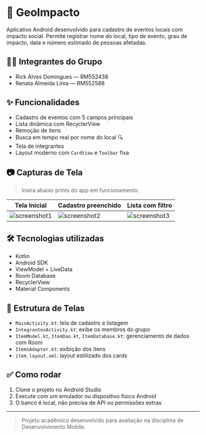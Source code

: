 # 📱 GeoImpacto

Aplicativo Android desenvolvido para cadastro de eventos locais com impacto social. Permite registrar nome do local, tipo de evento, grau de impacto, data e número estimado de pessoas afetadas.

## 👨‍💻 Integrantes do Grupo
- Rick Alves Domingues — RM552438  
- Renata Almeida Lima — RM552588

## ✨ Funcionalidades
- Cadastro de eventos com 5 campos principais
- Lista dinâmica com RecyclerView
- Remoção de itens
- Busca em tempo real por nome do local 🔍
- Tela de integrantes
- Layout moderno com `CardView` e `Toolbar` fixa

## 📷 Capturas de Tela
> Insira abaixo prints do app em funcionamento:

| Tela Inicial | Cadastro preenchido | Lista com filtro |
|--------------|---------------------|------------------|
| ![screenshot1](https://i.ibb.co/DD7Mm26J/image.png) | ![screenshot2](https://i.ibb.co/SwLZKjJg/imagem-2025-06-07-201118568.png) | ![screenshot3](https://i.ibb.co/27PQK844/image.png) |

## 🛠️ Tecnologias utilizadas
- Kotlin
- Android SDK
- ViewModel + LiveData
- Room Database
- RecyclerView
- Material Components

## 📂 Estrutura de Telas
- `MainActivity.kt`: tela de cadastro e listagem
- `IntegrantesActivity.kt`: exibe os membros do grupo
- `ItemModel.kt`, `ItemDao.kt`, `ItemDatabase.kt`: gerenciamento de dados com Room
- `ItemsAdapter.kt`: exibição dos itens
- `item_layout.xml`: layout estilizado dos cards

## ✅ Como rodar
1. Clone o projeto no Android Studio  
2. Execute com um emulador ou dispositivo físico Android  
3. O banco é local, não precisa de API ou permissões extras

---

> Projeto acadêmico desenvolvido para avaliação na disciplina de Desenvolvimento Mobile.

